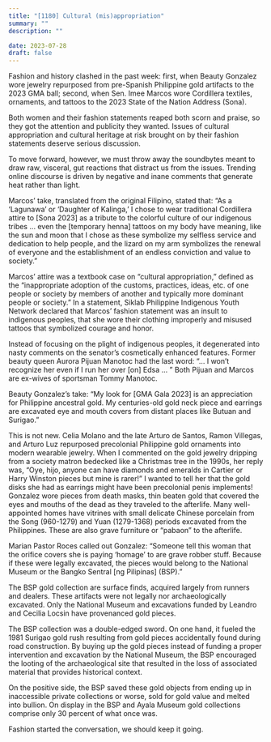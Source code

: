 ```yaml
---
title: "[1180] Cultural (mis)appropriation"
summary: ""
description: ""

date: 2023-07-28
draft: false
---
```


Fashion and history clashed in the past week: first, when Beauty Gonzalez wore jewelry repurposed from pre-Spanish Philippine gold artifacts to the 2023 GMA ball; second, when Sen. Imee Marcos wore Cordillera textiles, ornaments, and tattoos to the 2023 State of the Nation Address (Sona).

Both women and their fashion statements reaped both scorn and praise, so they got the attention and publicity they wanted. Issues of cultural appropriation and cultural heritage at risk brought on by their fashion statements deserve serious discussion.

To move forward, however, we must throw away the soundbytes meant to draw raw, visceral, gut reactions that distract us from the issues. Trending online discourse is driven by negative and inane comments that generate heat rather than light.

Marcos’ take, translated from the original Filipino, stated that: “As a ‘Lagunawa’ or ‘Daughter of Kalinga,’ I chose to wear traditional Cordillera attire to [Sona 2023] as a tribute to the colorful culture of our indigenous tribes … even the [temporary henna] tattoos on my body have meaning, like the sun and moon that I chose as these symbolize my selfless service and dedication to help people, and the lizard on my arm symbolizes the renewal of everyone and the establishment of an endless conviction and value to society.”

Marcos’ attire was a textbook case on “cultural appropriation,” defined as the “inappropriate adoption of the customs, practices, ideas, etc. of one people or society by members of another and typically more dominant people or society.” In a statement, Siklab Philippine Indigenous Youth Network declared that Marcos’ fashion statement was an insult to indigenous peoples, that she wore their clothing improperly and misused tattoos that symbolized courage and honor.

Instead of focusing on the plight of indigenous peoples, it degenerated into nasty comments on the senator’s cosmetically enhanced features. Former beauty queen Aurora Pijuan Manotoc had the last word: “… I won’t recognize her even if I run her over [on] Edsa … ” Both Pijuan and Marcos are ex-wives of sportsman Tommy Manotoc.

Beauty Gonzalez’s take: “My look for [GMA Gala 2023] is an appreciation for Philippine ancestral gold. My centuries-old gold neck piece and earrings are excavated eye and mouth covers from distant places like Butuan and Surigao.”

This is not new. Celia Molano and the late Arturo de Santos, Ramon Villegas, and Arturo Luz repurposed precolonial Philippine gold ornaments into modern wearable jewelry. When I commented on the gold jewelry dripping from a society matron bedecked like a Christmas tree in the 1990s, her reply was, “Oye, hijo, anyone can have diamonds and emeralds in Cartier or Harry Winston pieces but mine is rarer!” I wanted to tell her that the gold disks she had as earrings might have been precolonial penis implements! Gonzalez wore pieces from death masks, thin beaten gold that covered the eyes and mouths of the dead as they traveled to the afterlife. Many well-appointed homes have vitrines with small delicate Chinese porcelain from the Song (960-1279) and Yuan (1279-1368) periods excavated from the Philippines. These are also grave furniture or “pabaon” to the afterlife.

Marian Pastor Roces called out Gonzalez: “Someone tell this woman that the orifice covers she is paying ‘homage’ to are grave robber stuff. Because if these were legally excavated, the pieces would belong to the National Museum or the Bangko Sentral [ng Pilipinas] (BSP).”

The BSP gold collection are surface finds, acquired largely from runners and dealers. These artifacts were not legally nor archaeologically excavated. Only the National Museum and excavations funded by Leandro and Cecilia Locsin have provenanced gold pieces.

The BSP collection was a double-edged sword. On one hand, it fueled the 1981 Surigao gold rush resulting from gold pieces accidentally found during road construction. By buying up the gold pieces instead of funding a proper intervention and excavation by the National Museum, the BSP encouraged the looting of the archaeological site that resulted in the loss of associated material that provides historical context.

On the positive side, the BSP saved these gold objects from ending up in inaccessible private collections or worse, sold for gold value and melted into bullion. On display in the BSP and Ayala Museum gold collections comprise only 30 percent of what once was.

Fashion started the conversation, we should keep it going.

